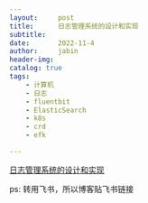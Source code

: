 ```yaml
---
layout:     post
title:      日志管理系统的设计和实现
subtitle:   
date:       2022-11-4
author:     jabin
header-img: 
catalog: true
tags:
    - 计算机
    - 日志
    - fluentbit
    - ElasticSearch
    - k8s
    - crd
    - efk

---
```


[日志管理系统的设计和实现](https://renovwjw13.feishu.cn/docx/doxcn8vbfqoXxNj8Z0rSAqAhqmf)

ps: 转用飞书，所以博客贴飞书链接

